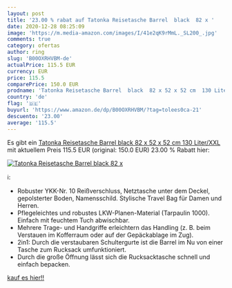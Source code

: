 ```yaml
---
layout: post
title: '23.00 % rabat auf Tatonka Reisetasche Barrel  black  82 x '
date: 2020-12-28 08:25:09
image: 'https://m.media-amazon.com/images/I/41e2qK9rMmL._SL200_.jpg'
comments: true
category: ofertas
author: ring
slug: 'B00OXRHVBM-de'
actualPrice: 115.5 EUR
currency: EUR
price: 115.5
comparePrice: 150.0 EUR
prodname: 'Tatonka Reisetasche Barrel  black  82 x 52 x 52 cm  130 Liter/XXL'
country: 'de'
flag: '🇩🇪'
buyurl: 'https://www.amazon.de/dp/B00OXRHVBM/?tag=tolees0ca-21'
descuento: '23.00'
average: '115.5'
---
```


Es gibt ein [Tatonka Reisetasche Barrel  black  82 x 52 x 52 cm  130 Liter/XXL](https://www.amazon.de/dp/B00OXRHVBM/?tag=tolees0ca-21) mit aktuellem Preis 115.5 EUR (original: 150.0 EUR) 23.00 % Rabatt hier:

[![Tatonka Reisetasche Barrel  black  82 x ](https://m.media-amazon.com/images/I/41e2qK9rMmL._SL200_.jpg)](https://www.amazon.de/dp/B00OXRHVBM/?tag=tolees0ca-21)

ℹ️:

- Robuster YKK-Nr. 10 Reißverschluss, Netztasche unter dem Deckel, gepolsterter Boden, Namensschild. Stylische Travel Bag für Damen und Herren.
- Pflegeleichtes und robustes LKW-Planen-Material (Tarpaulin 1000). Einfach mit feuchtem Tuch abwischbar.
- Mehrere Trage- und Handgriffe erleichtern das Handling (z. B. beim Verstauen im Kofferraum oder auf der Gepäckablage im Zug).
- 2in1: Durch die verstaubaren Schultergurte ist die Barrel im Nu von einer Tasche zum Rucksack umfunktioniert.
- Durch die große Öffnung lässt sich die Rucksacktasche schnell und einfach bepacken.

[kauf es hier!!](https://www.amazon.de/dp/B00OXRHVBM/?tag=tolees0ca-21)
